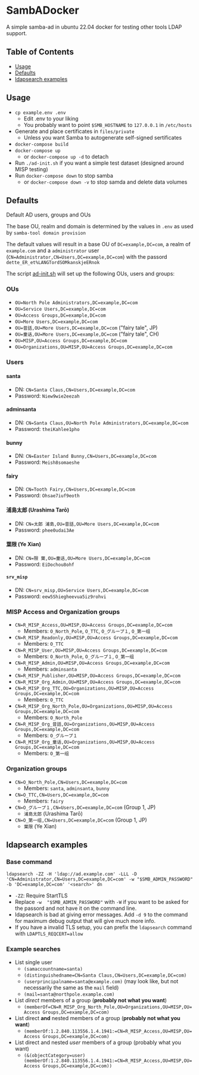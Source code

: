 # SambADocker

A simple samba-ad in ubuntu 22.04 docker for testing other tools LDAP support.

## Table of Contents
* [Usage](#usage)
* [Defaults](ad-content)
* [ldapsearch examples](#ldapsearch-examples)

## Usage <a name="usage"/>
* `cp example.env .env`
  * Edit .env to your liking
  * You probably want to point `$SMB_HOSTNAME` to `127.0.0.1` in `/etc/hosts`
* Generate and place certificates in `files/private`
  * Unless you want Samba to autogenerate self-signed sertificates
* `docker-compose build`
* `docker-compose up`
  * or `docker-compose up -d` to detach
* Run `./ad-init.sh` if you want a simple test dataset (designed around MISP testing)
* Run `docker-compose down` to stop samba
  * or `docker-compose down -v` to stop samda and delete data volumes


## Defaults

Default AD users, groups and OUs

The base OU, realm and domain is determined by the values in `.env` as used by `samba-tool domain provision`

The default values will result in a base OU of `DC=example,DC=com`, a realm of `example.com` and a `administrator` user (`CN=Administrator,CN=Users,DC=example,DC=com`) with the passord `dette_ER_et%LANGTordSOMkanskjeERnok`

The script [ad-init.sh](ad-init.sh) will set up the following OUs, users and groups:

### OUs
* `OU=North Pole Administrators,DC=example,DC=com`
* `OU=Service Users,DC=example,DC=com`
* `OU=Access Groups,DC=example,DC=com`
* `OU=More Users,DC=example,DC=com`
* `OU=昔話,OU=More Users,DC=example,DC=com` ("fairy tale", JP)
* `OU=童话,OU=More Users,DC=example,DC=com` ("fairy tale", CH)
* `OU=MISP,OU=Access Groups,DC=example,DC=com`
* `OU=Organizations,OU=MISP,OU=Access Groups,DC=example,DC=com`


### Users

#### santa
* DN: `CN=Santa Claus,CN=Users,DC=example,DC=com`
* Password: `Niew9wie2eezah`

#### adminsanta
* DN: `CN=Santa Claus,OU=North Pole Administrators,DC=example,DC=com`
* Password: `theiKahlee1pho`

#### bunny
* DN: `CN=Easter Island Bunny,CN=Users,DC=example,DC=com`
* Password: `Meish8somaeshe`

#### fairy
* DN: `CN=Tooth Fairy,CN=Users,DC=example,DC=com`
* Password: `Ohsae7iuf9eoth`

#### 浦島太郎 (Urashima Tarō)
* DN: `CN=太郎 浦島,OU=昔話,OU=More Users,DC=example,DC=com`
* Password: `phee0udai3Ae`

#### 葉限 (Ye Xian)
* DN: `CN=限 葉,OU=童话,OU=More Users,DC=example,DC=com`
* Password: `EiDochou8ohf`

#### `srv_misp`
* DN: `CN=srv_misp,OU=Service Users,DC=example,DC=com`
* Password: `eew5Shiegheevua5iz9rohvi`

### MISP Access and Organization groups
* `CN=R_MISP_Access,OU=MISP,OU=Access Groups,DC=example,DC=com`
  * Members: `O_North_Pole`, `O_TTC`, `O_グループ１`, `O_第一组`
* `CN=R_MISP_Readonly,OU=MISP,OU=Access Groups,DC=example,DC=com`
  * Members: `O_TTC` 
* `CN=R_MISP_User,OU=MISP,OU=Access Groups,DC=example,DC=com`
  * Members: `O_North_Pole`, `O_グループ１`, `O_第一组`
* `CN=R_MISP_Admin,OU=MISP,OU=Access Groups,DC=example,DC=com`
  * Members: `adminsanta`
* `CN=R_MISP_Publisher,OU=MISP,OU=Access Groups,DC=example,DC=com`
* `CN=R_MISP_Org_Admin,OU=MISP,OU=Access Groups,DC=example,DC=com`
* `CN=R_MISP_Org_TTC,OU=Organizations,OU=MISP,OU=Access Groups,DC=example,DC=com`
  * Members: `O_TTC` 
* `CN=R_MISP_Org_North_Pole,OU=Organizations,OU=MISP,OU=Access Groups,DC=example,DC=com`
  * Members: `O_North_Pole`
* `CN=R_MISP_Org_昔話,OU=Organizations,OU=MISP,OU=Access Groups,DC=example,DC=com`
  * Members: `O_グループ１`
* `CN=R_MISP_Org_童话,OU=Organizations,OU=MISP,OU=Access Groups,DC=example,DC=com`
  * Members: `O_第一组`

### Organization groups
* `CN=O_North_Pole,CN=Users,DC=example,DC=com`
  * Members: `santa`, `adminsanta`, `bunny` 
* `CN=O_TTC,CN=Users,DC=example,DC=com`
  * Members: `fairy`
* `CN=O_グループ１,CN=Users,DC=example,DC=com` (Group 1, JP)
  * `浦島太郎` (Urashima Tarō)
* `CN=O_第一组,CN=Users,DC=example,DC=com`  (Group 1, JP)
  * `葉限` (Ye Xian)

## ldapsearch examples <a name="ldapsearch-examples"/>
### Base command
`ldapsearch -ZZ -H 'ldap://ad.example.com' -LLL -D 'CN=Administrator,CN=Users,DC=example,DC=com' -w "$SMB_ADMIN_PASSWORD" -b 'DC=example,DC=com' '<search>' dn`

* `-ZZ`: Require StartTLS
* Replace `-w  "$SMB_ADMIN_PASSWORD"` with `-W` if you want to be asked for the passord and not have it on the command line. 
* ldapsearch is bad at giving error messages. Add `-d 9` to the command for maximum debug output that will give much more info.
* If you have a invalid TLS setup, you can prefix the `ldapsearch` command with `LDAPTLS_REQCERT=allow `

### Example searches
* List single user
  * `(samaccountname=santa)`
  * `(distinguishedname=CN=Santa Claus,CN=Users,DC=example,DC=com)`
  * `(userprincipalname=santa@example.com)` (may look like, but not necessarily the same as the `mail` field)
  * `(mail=santa@northpole.example.com)`
* List _direct_ members of a group (__probably not what you want__)
  * `(memberOf=CN=R_MISP_Org_North_Pole,OU=Organizations,OU=MISP,OU=Access Groups,DC=example,DC=com)`
* List direct __and__ nested members of a group (__probably not what you want__)
  * `(memberOf:1.2.840.113556.1.4.1941:=CN=R_MISP_Access,OU=MISP,OU=Access Groups,DC=example,DC=com)`
* List direct and nested _user_ members of a group (probably what you want)
  * `(&(objectCategory=user)(memberOf:1.2.840.113556.1.4.1941:=CN=R_MISP_Access,OU=MISP,OU=Access Groups,DC=example,DC=com))`
